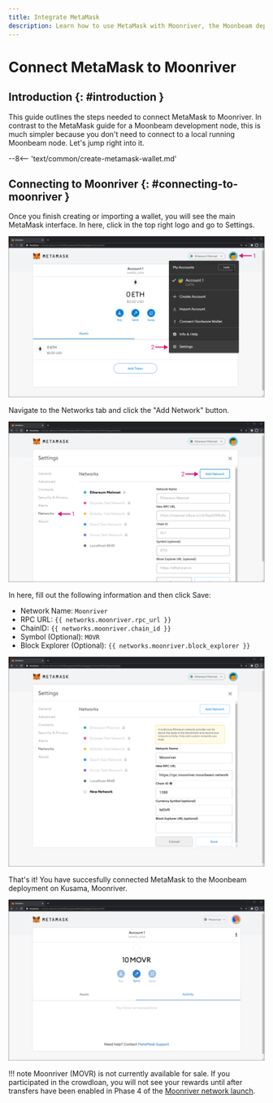 ```yaml
---
title: Integrate MetaMask
description: Learn how to use MetaMask with Moonriver, the Moonbeam deployment on Kusama. This tutorial shows you how to connect a default installation of MetaMask to Moonriver.
---
```


# Connect MetaMask to Moonriver


## Introduction {: #introduction } 

This guide outlines the steps needed to connect MetaMask to Moonriver. In contrast to the MetaMask guide for a Moonbeam development node, this is much simpler because you don't need to connect to a local running Moonbeam node. Let's jump right into it.

--8<-- 'text/common/create-metamask-wallet.md'

## Connecting to Moonriver {: #connecting-to-moonriver } 

Once you finish creating or importing a wallet, you will see the main MetaMask interface. In here, click in the top right logo and go to Settings.

![MetaMask3](/images/testnet/testnet-metamask3.png)

Navigate to the Networks tab and click the "Add Network" button.

![MetaMask4](/images/testnet/testnet-metamask4.png)

In here, fill out the following information and then click Save:

 - Network Name: `Moonriver`
 - RPC URL: `{{ networks.moonriver.rpc_url }}`
 - ChainID: `{{ networks.moonriver.chain_id }}`
 - Symbol (Optional): `MOVR`
 - Block Explorer (Optional): `{{ networks.moonriver.block_explorer }}`

![Add Moonriver to MetaMask](/images/moonriver/moonriver-integrate-metamask-1.png)

That's it! You have succesfully connected MetaMask to the Moonbeam deployment on Kusama, Moonriver.

![MetaMask connected to Moonriver](/images/moonriver/moonriver-integrate-metamask-2.png)

!!! note
    Moonriver (MOVR) is not currently available for sale. If you participated in the crowdloan, you will not see your rewards until after transfers have been enabled in Phase 4 of the [Moonriver network launch](https://moonbeam.network/networks/moonriver/launch/).